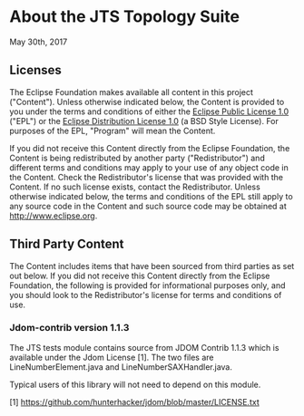 # About the JTS Topology Suite

May 30th, 2017

## Licenses

The Eclipse Foundation makes available all content in this project ("Content"). Unless otherwise indicated below, the Content is provided to you under the terms and conditions of either the [Eclipse Public License 1.0](https://www.eclipse.org/legal/epl-v10.html) ("EPL") or the [Eclipse Distribution License 1.0](http://www.eclipse.org/org/documents/edl-v10.php) (a BSD Style License).  For purposes of the EPL, "Program" will mean the Content.

If you did not receive this Content directly from the Eclipse Foundation, the Content is being redistributed by another party ("Redistributor") and different terms and conditions may apply to your use of any object code in the Content. Check the Redistributor's license that was provided with the Content. If no such license exists, contact the Redistributor. Unless otherwise indicated below, the terms and conditions of the EPL still apply to any source code in the Content and such source code may be obtained at http://www.eclipse.org.

## Third Party Content

The Content includes items that have been sourced from third parties as set out below. If you did not receive this Content directly from the Eclipse Foundation, the following is provided for informational purposes only, and you should look to the Redistributor's license for terms and conditions of use.

### Jdom-contrib version 1.1.3

The JTS tests module contains source from JDOM Contrib 1.1.3 which is available under the Jdom License [1].  The two files are LineNumberElement.java and LineNumberSAXHandler.java.

Typical users of this library will not need to depend on this module.

[1] https://github.com/hunterhacker/jdom/blob/master/LICENSE.txt
